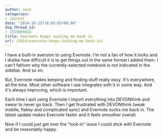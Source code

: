 ```yaml
---
author: Jack
categories:
- Journal
date: "2014-10-25T18:03:03+00:00"
dsq_thread_id:
- 3155669834
title: Evernote keeps sucking me back in
url: /2014/evernote-keeps-sucking-me-back-in/
---
```


I have a built-in aversion to using Evernote. I'm not a fan of how it looks and I dislike how difficult it is to get things out in the same format I added them. I can't fathom why the currently-selected notebook is not indicated in the sidebar. And so on.

But, Evernote makes keeping and finding stuff really easy. It's everywhere, all the time. Most other software I use integrates with it in some way. And it's always improving, which is important.

Each time I quit using Evernote I import everything into DEVONthink and swear to never go back. Then I get frustrated with DEVONthink (weak mobile, flakey and complicated sync) and Evernote sucks me back in. The latest update makes Evernote faster and it feels smoother overall.

Now if I could just get over the "lock-in" issue I could stick with Evernote and be reasonably happy.